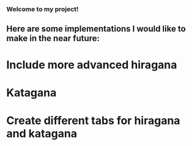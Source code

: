 ### Welcome to my project!

## Here are some implementations I would like to make in the near future:

# Include more advanced hiragana
# Katagana
# Create different tabs for hiragana and katagana